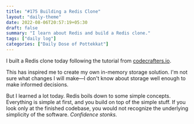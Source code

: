 ```yaml
---
title: "#175 Building a Redis Clone"
layout: "daily-theme"
date: 2022-08-06T20:57:19+05:30
draft: false
summary: "I learn about Redis and build a Redis clone."
tags: ["daily log"]
categories: ["Daily Dose of Pottekkat"]
---
```


I built a Redis clone today following the tutorial from [codecrafters.io](https://codecrafters.io/).

This has inspired me to create my own in-memory storage solution. I'm not sure what changes I will make—I don't know about storage well enough to make informed decisions.

But I learned a lot today. Redis boils down to some simple concepts. Everything is simple at first, and you build on top of the simple stuff. If you look only at the finished codebase, you would not recognize the underlying simplicity of the software. _Confidence stonks._
